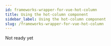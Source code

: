 ```yaml
---
id: frameworks-wrapper-for-vue-hot-column
title: Using the hot-column component
sidebar_label: Using the hot-column component
slug: /frameworks-wrapper-for-vue-hot-column
---
```


Not ready yet
